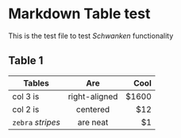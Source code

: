 Markdown Table test
===================

This is the test file to test *Schwanken* functionality

Table 1
-------

| Tables            | Are           | Cool  |
| ----------------- |:-------------:| -----:|
| col 3 is          | right-aligned | $1600 |
| col 2 is          | centered      |   $12 |
| `zebra` *stripes* | are neat      |    $1 |
